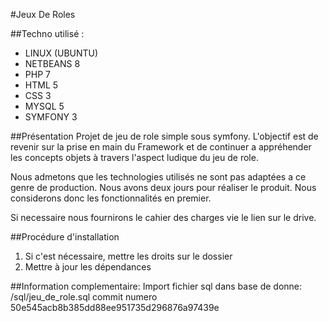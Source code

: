#Jeux De Roles

##Techno utilisé : 
- LINUX	(UBUNTU)
- NETBEANS 8
- PHP 7
- HTML 5
- CSS 3
- MYSQL 5
- SYMFONY 3

##Présentation
Projet de jeu de role simple sous symfony.
L'objectif est de revenir sur la prise en main du Framework et de continuer a appréhender les concepts objets à travers l'aspect ludique du jeu de role.

Nous admetons que les technologies utilisés ne sont pas adaptées a ce genre de production.
Nous avons deux jours pour réaliser le produit. Nous considerons donc les fonctionnalités en premier.

Si necessaire nous fournirons le cahier des charges vie le lien sur le drive.

##Procédure d'installation
1. Si c'est nécessaire, mettre les droits sur le dossier
2. Mettre à jour les dépendances

##Information complementaire:
Import fichier sql dans base de donne:
/sql/jeu_de_role.sql commit numero 50e545acb8b385dd88ee951735d296876a97439e